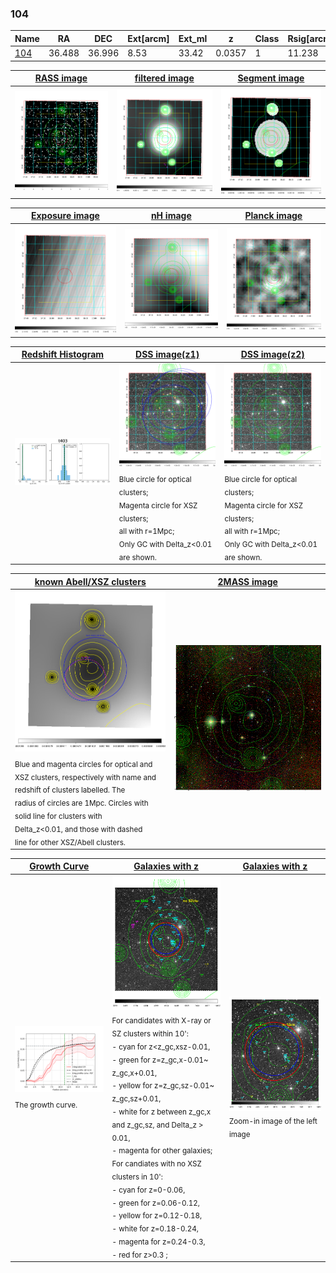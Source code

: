 <div STYLE="page-break-after: always;"></div>

### 104

|Name          |RA          |DEC      | Ext[arcm] | Ext_ml | z    | Class| Rsig[arcmin] | CRsig[c/s] | CR500[c/s] | R500[Mpc] |L500[erg/s]|F500[erg/s/cm^2]| M500[Msun]|Tx[keV]|beta|GC(XSZ,Delta_z<0.01)| GC(OPT,Delta_z<0.01)|GC|alias|
|--------------|------------|------------|---|---|-----------|--------|------|------|----|----|----|----|----|----|----|----|----|----|---|
|[104](script/104.md)     | 36.488       | 36.996       | 8.53    | 33.42   | 0.0357 | 1   | 11.238 |0.166 |0.172 |0.575 |7.756e+42 |2.627e-12 |5.595e+13 |1.513 |0.934 |-, |Wen, |-, |t403|

|[RASS image](../image/104/104_img.pdf)|[filtered image](../image/104/104_fil.pdf)|[Segment image](../image/104/104_seg.pdf)|
|-------------------|--------------------|-------------------|
| <img src="../image/104/104_img.png" width="300">  | <img src="../image/104/104_fil.png" width="300">   | <img src="../image/104/104_seg.png" width="300">  |

|[Exposure image](../image/104/104_mex.pdf)| [nH image](../image/104/104_nh.pdf)| [Planck image](../image/104/104_p.pdf)|
|-------------------|--------------------|-------------------|
|<img src="../image/104/104_mex.png" width="300">   | <img src="../image/104/104_nh.png" width="300">    | <img src="../image/104/104_p.png" width="300"> |

|[Redshift Histogram](../image/104/104_zg.pdf) | [DSS image(z1)](../image/104/104_dss_z1.pdf)      |  [DSS image(z2)](../image/104/104_dss_z2.pdf)    |
|-------------------|--------------------|-------------------|
|<img src="../image/104/104_zg.png" width="300"> |<img src="../image/104/104_dss_z1.png" width="300"> <sub><br>Blue circle for optical clusters; <br>Magenta circle for XSZ clusters; <br>all with r=1Mpc; <br>Only GC with Delta_z<0.01 are shown. </sub>| <img src="../image/104/104_dss_z2.png" width="300"><sub><br>Blue circle for optical clusters; <br>Magenta circle for XSZ clusters; <br>all with r=1Mpc; <br>Only GC with Delta_z<0.01 are shown. </sub> |

|[known Abell/XSZ clusters](../image/104/104_m.pdf) | [2MASS image](../image/104/104_2mass.pdf)      |
|-------------------|-------------------|
|<img src=../image/104/104_m.png width="300"> <sub><br>Blue and magenta circles for optical and <br>XSZ clusters, respectively with name and <br>redshift of clusters labelled. The <br>radius of circles are 1Mpc. Circles with <br>solid line for clusters with <br>Delta_z<0.01, and those with dashed <br>line for other XSZ/Abell clusters.        </sub>|<img src="../image/104/104_2mass.png" width="300">  |

|[Growth Curve](../image/104/104_gca_all.png) |[Galaxies with z](../image/104/104_opt_ned.pdf) |[Galaxies with z](../image/104/104_opt_ned_zoom.pdf) |
|-------------------|-------------------|-------------------|
| <img src="../image/104/104_gca_all.png" width="300"> <sub><br>The growth curve.</sub>| <img src=../image/104/104_opt_ned.png width="300"> <br><sub> For candidates with X-ray or SZ clusters within 10': <br> - cyan for z<z_gc,xsz-0.01, <br> - green for z=z_gc,x-0.01~ z_gc,x+0.01, <br> - yellow for z=z_gc,sz-0.01~ z_gc,sz+0.01, <br> - white for z between z_gc,x and z_gc,sz, and Delta_z > 0.01, <br> - magenta for other galaxies; <br>For candiates with no XSZ clusters in 10': <br> - cyan for z=0-0.06, <br> - green for z=0.06-0.12, <br> - yellow for z=0.12-0.18, <br> - white for z=0.18-0.24, <br> - magenta for z=0.24-0.3, <br> - red for z>0.3 ;  </sub>|<img src=../image/104/104_opt_ned_zoom.png width="300">  <br><sub> Zoom-in image of the left image</sub>|




